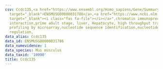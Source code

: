 ```yaml
---
csv: Ccdc135,<a href="https://www.ensembl.org/Homo_sapiens/Gene/Summary?db=core;g=ENSMUSG00000031786"
  target="_blank">ENSMUSG00000031786</a>,<a href="https://www.ncbi.nlm.nih.gov/pubmed/23834426"
  target="_blank"><i class="fas fa-file"></i></a>",chromatin immunoprecipitation assay,direct
  interaction,prime adult stage, liver, Hepatocyte, high throughput transcription
  profiling by microarray,nucleotide sequence identification,nucleotide sequence identification,transcriptional
  regulation,
data_alias: Ccdc135
data_id: ENSMUSG00000031786
data_numevidence: 1
data_species: Mus musculus
data_taxid: '10090'
title: Ccdc135
---
```

